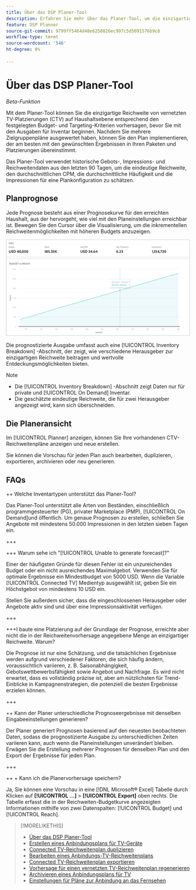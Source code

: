 ```yaml
---
title: Über das DSP Planer-Tool
description: Erfahren Sie mehr über das Planer-Tool, um die einzigartige Reichweite von vernetzten TV-Platzierungen (CTV) gemäß den festgelegten Budget- und Targeting-Kriterien vorherzusagen.
feature: DSP Planner
source-git-commit: 9799ff5464d48e6258026ec997c5d5091576b9c6
workflow-type: tm+mt
source-wordcount: '546'
ht-degree: 0%

---
```



# Über das DSP Planer-Tool

<!-- rename all titles/descriptions from "CTV reach planner" to "campaign reach planner" -->

*Beta-Funktion*

Mit dem Planer-Tool können Sie die einzigartige Reichweite von vernetzten TV-Platzierungen (CTV) auf Haushaltsebene entsprechend den festgelegten Budget- und Targeting-Kriterien vorhersagen, bevor Sie mit den Ausgaben für Inventar beginnen. Nachdem Sie mehrere Zielgruppenpläne ausgewertet haben, können Sie den Plan implementieren, der am besten mit den gewünschten Ergebnissen in Ihren Paketen und Platzierungen übereinstimmt.

Das Planer-Tool verwendet historische Gebots-, Impressions- und Reichweitendaten aus den letzten 90 Tagen, um die eindeutige Reichweite, den durchschnittlichen CPM, die durchschnittliche Häufigkeit und die Impressionen für eine Plankonfiguration zu schätzen.

## Planprognose

Jede Prognose besteht aus einer Prognosekurve für den erreichten Haushalt, aus der hervorgeht, wie viel mit den Planeinstellungen erreichbar ist. Bewegen Sie den Cursor über die Visualisierung, um die inkrementellen Reichweitenmöglichkeiten mit höheren Budgets anzuzeigen.

![Planprognose](/help/dsp/assets/planner-forecast.png "Planprognose")

Die prognostizierte Ausgabe umfasst auch eine [!UICONTROL Inventory Breakdown] -Abschnitt, der zeigt, wie verschiedene Herausgeber zur einzigartigen Reichweite beitragen und wertvolle Entdeckungsmöglichkeiten bieten.

>[!NOTE]
>
>* Die [!UICONTROL Inventory Breakdown] -Abschnitt zeigt Daten nur für private und [!UICONTROL On Demand] Inventar.
>* Die geschätzte eindeutige Reichweite, die für zwei Herausgeber angezeigt wird, kann sich überschneiden.

## Die Planeransicht

Im [!UICONTROL Planner] anzeigen, können Sie Ihre vorhandenen CTV-Reichweitenpläne anzeigen und neue erstellen.

Sie können die Vorschau für jeden Plan auch bearbeiten, duplizieren, exportieren, archivieren oder neu generieren.

## FAQs

++ Welche Inventartypen unterstützt das Planer-Tool?

Das Planer-Tool unterstützt alle Arten von Beständen, einschließlich programmgesteuerter (PG), privater Marketplace (PMP), [!UICONTROL On Demand]und öffentlich. Um genaue Prognosen zu erstellen, schließen Sie Angebote mit mindestens 50.000 Impressionen in den letzten sieben Tagen ein.

+++

+++ Warum sehe ich &quot;[!UICONTROL Unable to generate forecast]?&quot;

Einer der häufigsten Gründe für diesen Fehler ist ein unzureichendes Budget oder ein nicht ausreichendes Maximalgebot. Verwenden Sie für optimale Ergebnisse ein Mindestbudget von 5000 USD. Wenn die Variable [!UICONTROL Connected TV] Medientyp ausgewählt ist, geben Sie ein Höchstgebot von mindestens 10 USD ein.

Stellen Sie außerdem sicher, dass die eingeschlossenen Herausgeber oder Angebote aktiv sind und über eine Impressionsaktivität verfügen.

+++

+++I baute eine Platzierung auf der Grundlage der Prognose, erreichte aber nicht die in der Reichweitenvorhersage angegebene Menge an einzigartiger Reichweite. Warum?

Die Prognose ist nur eine Schätzung, und die tatsächlichen Ergebnisse werden aufgrund verschiedener Faktoren, die sich häufig ändern, voraussichtlich variieren, z. B. Saisonabhängigkeit, Gebotswettbewerbsfähigkeit sowie Angebot und Nachfrage. Es wird nicht erwartet, dass es vollständig präzise ist, aber am nützlichsten für Trend-Einblicke in Kampagnenstrategien, die potenziell die besten Ergebnisse erzielen können.

+++

++ Kann der Planer unterschiedliche Prognoseergebnisse mit denselben Eingabeeinstellungen generieren?

Der Planer generiert Prognosen basierend auf den neuesten beobachteten Daten, sodass die prognostizierte Ausgabe zu unterschiedlichen Zeiten variieren kann, auch wenn die Planeinstellungen unverändert bleiben. Erwägen Sie die Erstellung mehrerer Prognosen für denselben Plan und den Export der Ergebnisse für jeden Plan.

+++

++ + Kann ich die Planervorhersage speichern?

Ja, Sie können eine Vorschau in eine [!DNL Microsoft® Excel] Tabelle durch Klicken auf **[!UICONTROL ...]** > **[!UICONTROL Export]** oben rechts. Die Tabelle erfasst die in der Reichweiten-Budgetkurve angezeigten Informationen mithilfe von zwei Datenspalten: [!UICONTROL Budget] und [!UICONTROL Reach].

>[!MORELIKETHIS]
>
>* [Über das DSP Planer-Tool](planner-about.md)
>* [Erstellen eines Anbindungsplans für TV-Geräte](planner-create.md)
>* [Connected TV-Reichweitenplan duplizieren](planner-duplicate.md)
>* [Bearbeiten eines Anbindungs-TV-Reichweitenplans](planner-edit.md)
>* [Connected TV-Reichweitenplan exportieren](planner-export.md)
>* [Vorhersage für einen vernetzten TV-Reichweitenplan regenerieren](planner-forecast.md)
>* [Archivieren eines Anbindungsplans für TV](planner-archive.md)
>* [Einstellungen für Pläne zur Anbindung an das Fernsehen](planner-settings.md)
